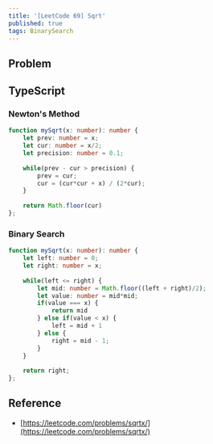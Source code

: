 ```yaml
---
title: '[LeetCode 69] Sqrt'
published: true
tags: BinarySearch
---
```


## Problem

## TypeScript

### Newton's Method

```typescript
function mySqrt(x: number): number {
    let prev: number = x;
    let cur: number = x/2;
    let precision: number = 0.1;
    
    while(prev - cur > precision) {
        prev = cur;
        cur = (cur*cur + x) / (2*cur);
    }
    
    return Math.floor(cur)
};
```

### Binary Search

```typescript
function mySqrt(x: number): number {
    let left: number = 0;
    let right: number = x;
    
    while(left <= right) {
        let mid: number = Math.floor((left + right)/2);
        let value: number = mid*mid;
        if(value === x) {
            return mid
        } else if(value < x) {
            left = mid + 1
        } else {
            right = mid - 1;
        }
    }
    
    return right;
};
```

## Reference

- [https://leetcode.com/problems/sqrtx/](https://leetcode.com/problems/sqrtx/)
